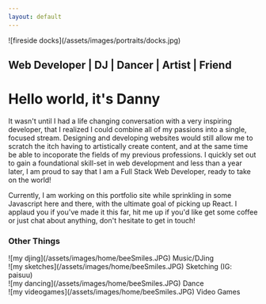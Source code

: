 ```yaml
---
layout: default
---
```


<div class="portrait" markdown="1">
  ![fireside docks](/assets/images/portraits/docks.jpg)
  <h2> Web Developer | DJ | Dancer | Artist | Friend  </h2>
</div>

<div class="about-text">
  <h1>Hello world, it's Danny</h1>

  <!-- <p>
    I've spent a great portion of my life looking for a craft that would allow me to consistently create experiences for others to enjoy.
    This search led me to explore many different possibilities; I spent a good chunk of time looking to contribute to the world through the power of science,
    vying to become an environmental scientist that would analyze the air, water and soil, as well as come up with sustainable
    solutions with alternative energy.
  </p>

  <p>
     Along with that, I was also able to dive into the art of DJing. I started off by playing out at small events like house parties
     and public venues, which eventually opened up opportunies for me to perform at corporate events and weddings. At certain
     points in my life, I had entertained the idea of becoming a professional gamer, a photographer, a film-maker, a dancer, a chef, the list
     goes on!
  </p> -->

  <p>
    It wasn't until I had a life changing conversation with a very inspiring developer, that I realized I could combine all of my passions
    into a single, focused stream. Designing and developing websites would still allow me to scratch the itch having to artistically
    create content, and at the same time be able to incoporate the fields of my previous professions. I quickly set out to
    gain a foundational skill-set in web development and less than a year later, I am proud to say that I am a Full Stack Web Developer,
    ready to take on the world!
  </p>

  <p>
    Currently, I am working on this portfolio site while sprinkling in some Javascript here and there, with the ultimate goal of picking up React. I applaud you if you've made it this far, hit me up if you'd like get some coffee or just
    chat about anything, don't hesitate to get in touch!
  </p>
</div>

<h3>Other Things</h3>

<div class="album-container">
  <div class="album" markdown="1">
   ![my djing](/assets/images/home/beeSmiles.JPG)
   Music/DJing
  </div>
  <div class="album" markdown="1">
   ![my sketches](/assets/images/home/beeSmiles.JPG)
   Sketching (IG: paisuu)
  </div>  
  <div class="album" markdown="1">
   ![my dancing](/assets/images/home/beeSmiles.JPG)
   Dance
  </div>
  <div class="album" markdown="1">
   ![my videogames](/assets/images/home/beeSmiles.JPG)
   Video Games
  </div>
</div>
